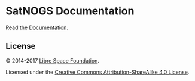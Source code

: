 # SatNOGS Documentation

Read the [Documentation](http://docs.satnogs.org).

## License

&copy; 2014-2017 [Libre Space Foundation](https://libre.space).

Licensed under the [Creative Commons Attribution-ShareAlike 4.0 License](LICENSE).
